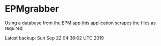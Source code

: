 # EPMgrabber
Using a database from the EPM app this application scrapes the files as required


Latest backup: Sun Sep 22 04:36:02 UTC 2019
